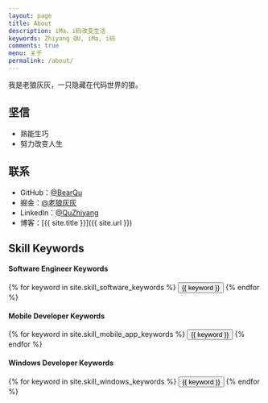 ```yaml
---
layout: page
title: About
description: iMa，i码改变生活
keywords: Zhiyang QU, iMa, i码
comments: true
menu: 关于
permalink: /about/
---
```


我是老狼灰灰，一只隐藏在代码世界的狼。

## 坚信

* 熟能生巧
* 努力改变人生

## 联系

* GitHub：[@BearQu](https://github.com/BearQu)
* 掘金：[@老狼灰灰](http://gold.xitu.io/user/57c6df82df0eea00669331dd)
* LinkedIn：[@QuZhiyang](http://www.linkedin.com/in/之扬-曲-b17261a3?trk=hp-identity-name)
* 博客：[{{ site.title }}]({{ site.url }})

## Skill Keywords

#### Software Engineer Keywords
<div class="btn-inline">
    {% for keyword in site.skill_software_keywords %}
    <button class="btn btn-outline" type="button">{{ keyword }}</button>
    {% endfor %}
</div>

#### Mobile Developer Keywords
<div class="btn-inline">
    {% for keyword in site.skill_mobile_app_keywords %}
    <button class="btn btn-outline" type="button">{{ keyword }}</button>
    {% endfor %}
</div>

#### Windows Developer Keywords
<div class="btn-inline">
    {% for keyword in site.skill_windows_keywords %}
    <button class="btn btn-outline" type="button">{{ keyword }}</button>
    {% endfor %}
</div>
